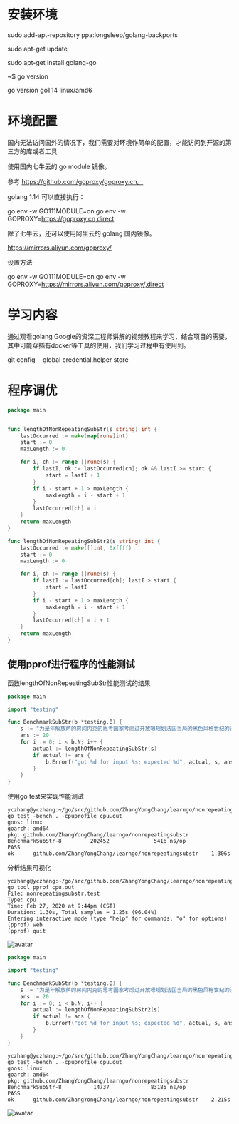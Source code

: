 # 安装环境

sudo add-apt-repository ppa:longsleep/golang-backports

sudo apt-get update

sudo apt-get install golang-go

~$ go version

go version go1.14 linux/amd6

# 环境配置

国内无法访问国外的情况下，我们需要对环境作简单的配置，才能访问到开源的第三方的库或者工具

使用国内七牛云的 go module 镜像。

参考 https://github.com/goproxy/goproxy.cn。

golang 1.14 可以直接执行：

go env -w GO111MODULE=on
go env -w GOPROXY=https://goproxy.cn,direct

除了七牛云，还可以使用阿里云的 golang 国内镜像。

https://mirrors.aliyun.com/goproxy/

设置方法

go env -w GO111MODULE=on
go env -w GOPROXY=https://mirrors.aliyun.com/goproxy/,direct


# 学习内容

通过观看golang Google的资深工程师讲解的视频教程来学习，结合项目的需要，其中可能穿插有docker等工具的使用，我们学习过程中有使用到。

git config --global credential.helper store


# 程序调优

```go
package main


func lengthOfNonRepeatingSubStr(s string) int {
	lastOccurred := make(map[rune]int)
	start := 0
	maxLength := 0

	for i, ch := range []rune(s) {
		if lastI, ok := lastOccurred[ch]; ok && lastI >= start {
			start = lastI + 1
		}
		if i - start + 1 > maxLength {
			maxLength = i - start + 1
		}
		lastOccurred[ch] = i
	}
	return maxLength
}

func lengthOfNonRepeatingSubStr2(s string) int {
	lastOccurred := make([]int, 0xffff)
	start := 0
	maxLength := 0

	for i, ch := range []rune(s) {
		if lastI := lastOccurred[ch]; lastI > start {
			start = lastI
		}
		if i - start + 1 > maxLength {
			maxLength = i - start + 1
		}
		lastOccurred[ch] = i + 1
	}
	return maxLength
}
```

## 使用pprof进行程序的性能测试
函数lengthOfNonRepeatingSubStr性能测试的结果

```go
package main

import "testing"

func BenchmarkSubStr(b *testing.B) {
	s := "为是年解放萨的房间内克的思考国家考虑过开放嗯规划法国当局的黑色风格世纪的法国三大和"
	ans := 20
	for i := 0; i < b.N; i++ {
		actual := lengthOfNonRepeatingSubStr(s)
		if actual != ans {
			b.Errorf("got %d for input %s; expected %d", actual, s, ans)
		}
	}
}
```

使用go test来实现性能测试

```shell script
yczhang@yczhang:~/go/src/github.com/ZhangYongChang/learngo/nonrepeatingsubstr$ go test -bench . -cpuprofile cpu.out
goos: linux
goarch: amd64
pkg: github.com/ZhangYongChang/learngo/nonrepeatingsubstr
BenchmarkSubStr-8         202452              5416 ns/op
PASS
ok      github.com/ZhangYongChang/learngo/nonrepeatingsubstr    1.306s
```

分析结果可视化

```shell script
yczhang@yczhang:~/go/src/github.com/ZhangYongChang/learngo/nonrepeatingsubstr$ go tool pprof cpu.out 
File: nonrepeatingsubstr.test
Type: cpu
Time: Feb 27, 2020 at 9:44pm (CST)
Duration: 1.30s, Total samples = 1.25s (96.04%)
Entering interactive mode (type "help" for commands, "o" for options)
(pprof) web
(pprof) quit
```
![avatar](https://github.com/ZhangYongChang/learngo/tree/master/images/pprof001.svg)

```go
package main

import "testing"

func BenchmarkSubStr(b *testing.B) {
	s := "为是年解放萨的房间内克的思考国家考虑过开放嗯规划法国当局的黑色风格世纪的法国三大和"
	ans := 20
	for i := 0; i < b.N; i++ {
		actual := lengthOfNonRepeatingSubStr2(s)
		if actual != ans {
			b.Errorf("got %d for input %s; expected %d", actual, s, ans)
		}
	}
}
```

```shell script
yczhang@yczhang:~/go/src/github.com/ZhangYongChang/learngo/nonrepeatingsubstr$ go test -bench . -cpuprofile cpu.out
goos: linux
goarch: amd64
pkg: github.com/ZhangYongChang/learngo/nonrepeatingsubstr
BenchmarkSubStr-8          14737             83185 ns/op
PASS
ok      github.com/ZhangYongChang/learngo/nonrepeatingsubstr    2.215s

```

![avatar](https://github.com/ZhangYongChang/learngo/tree/master/images/pprof002.svg)
